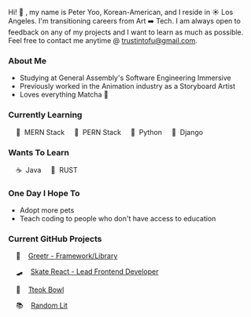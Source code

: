 Hi! 👋 , my name is Peter Yoo, Korean-American, and I reside in ☀️ Los Angeles. I'm transitioning careers from Art ➡️ Tech. I am always open to feedback on any of my projects and I want to learn as much as possible. Feel free to contact me anytime @ [trustintofu@gmail.com](trustintofu@gmail.com).

### About Me
- Studying at General Assembly's Software Engineering Immersive
- Previously worked in the Animation industry as a Storyboard Artist
- Loves everything Matcha 🍵

### Currently Learning
&nbsp;&nbsp;&nbsp; 🍃 &nbsp;MERN Stack &nbsp;&nbsp;&nbsp; 🐘 &nbsp;PERN Stack &nbsp;&nbsp;&nbsp; 🐍 &nbsp;Python &nbsp;&nbsp;&nbsp; 🐸 &nbsp;Django

### Wants To Learn
&nbsp;&nbsp;&nbsp; ☕ &nbsp;Java &nbsp;&nbsp;&nbsp; 🦀 &nbsp;RUST

### One Day I Hope To
- Adopt more pets
- Teach coding to people who don't have access to education

### Current GitHub Projects
&nbsp;&nbsp;&nbsp; 👋 &nbsp;&nbsp;&nbsp;[Greetr - Framework/Library](https://github.com/PeterSYoo/greetr-framework)

&nbsp;&nbsp;&nbsp; 🛹 &nbsp;&nbsp;&nbsp;[Skate React - Lead Frontend Developer](https://github.com/abacqu/skate-shop-frontend) 

&nbsp;&nbsp;&nbsp; 🍜 &nbsp;&nbsp;&nbsp;[Tteok Bowl](https://github.com/PeterSYoo/tteokBowl) 

&nbsp;&nbsp;&nbsp; 📚 &nbsp;&nbsp;&nbsp;[Random Lit](https://github.com/PeterSYoo/randomBookGenreGenerator) 
